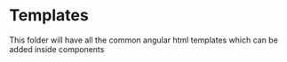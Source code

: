 # Templates

This folder will have all the common angular html templates which can be added inside components